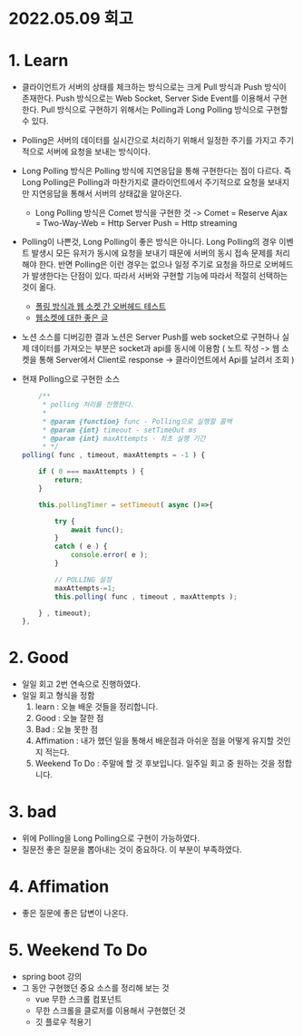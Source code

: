 # 2022.05.09 회고

# 1. Learn

- 클라이언트가 서버의 상태를 체크하는 방식으로는 크게 Pull 방식과 Push 방식이 존재한다. Push 방식으로는 Web Socket, Server Side Event를 이용해서 구현한다. Pull 방식으로 구현하기 위해서는 Polling과 Long Polling 방식으로 구현할 수 있다.

- Polling은 서버의 데이터를 실시간으로 처리하기 위해서 일정한 주기를 가지고 주기적으로 서버에 요청을 보내는 방식이다.

- Long Polling 방식은 Polling 방식에 지연응답을 통해 구현한다는 점이 다르다. 즉 Long Polling은 Polling과 마찬가지로 클라이언트에서 주기적으로 요청을 보내지만 지연응답을 통해서 서버의 상태값을 알아온다.

  - Long Polling 방식은 Comet 방식을 구현한 것 -> Comet = Reserve Ajax = Two-Way-Web = Http Server Push = Http streaming

- Polling이 나쁜것, Long Polling이 좋은 방식은 아니다. Long Polling의 경우 이벤트 발생시 모든 유저가 동시에 요청을 보내기 때문에 서버의 동시 접속 문제를 처리해야 한다. 반면 Polling은 이런 경우는 없으나 일정 주기로 요청을 하므로 오버헤드가 발생한다는 단점이 있다. 따라서 서버와 구현할 기능에 따라서 적절히 선택하는 것이 옮다. 

  - [폴링 방식과 웹 소켓 간 오버헤드 테스트](https://valuefactory.tistory.com/263)
  - [웹소켓에 대한 좋은 글](https://stackoverflow.blog/2019/12/18/websockets-for-fun-and-profit/)

- 노션 소스를 디버깅한 결과 노션은 Server Push를 web socket으로 구현하나 실제 데이터를 가져오는 부분은 socket과 api를 동시에 이용함 ( 노트 작성 -> 웹 소켓을 통해 Server에서 Client로 response -> 클라이언트에서 Api를 날려서 조회 )

- 현재 Polling으로 구현한 소스

  ```javascript
      /**
       * polling 처리를 진행한다.
       *
       * @param {function} func - Polling으로 실행할 콜백
       * @param {int} timeout - setTimeOut ms
       * @param {int} maxAttempts - 최초 실행 기간
       * */
  polling( func , timeout, maxAttempts = -1 ) {
  
      if ( 0 === maxAttempts ) {
          return;
      }
  
      this.pollingTimer = setTimeout( async ()=>{
  
          try {
              await func();
          }
          catch ( e ) {
              console.error( e );
          }
  
          // POLLING 설정
          maxAttempts-=1;
          this.polling( func , timeout , maxAttempts );
  
      } , timeout);
  },
  ```

  

# 2. Good 

- 일일 회고 2번 연속으로 진행하였다.
- 일일 회고 형식을 정함
  1. learn : 오늘 배운 것들을 정리합니다.
  2. Good : 오늘 잘한 점
  3. Bad : 오늘 못한 점
  4. Affimation : 내가 했던 일을 통해서 배운점과 아쉬운 점을 어떻게 유지할 것인지 적는다.
  5. Weekend To Do : 주말에 할 것 후보입니다. 일주일 회고 중 원하는 것을 정합니다.

# 3. bad

- 위에 Polling을 Long Polling으로 구현이 가능하였다. 
- 질문전 좋은 질문을 뽑아내는 것이 중요하다. 이 부분이 부족하였다.

# 4. Affimation

- 좋은 질문에 좋은 답변이 나온다.

# 5. Weekend To Do

- spring boot 강의
- 그 동안 구현했던 중요 소스를 정리해 보는 것
  - vue 무한 스크롤 컴포넌트
  - 무한 스크롤을 클로저를 이용해서 구현했던 것
  - 깃 플로우 적용기

